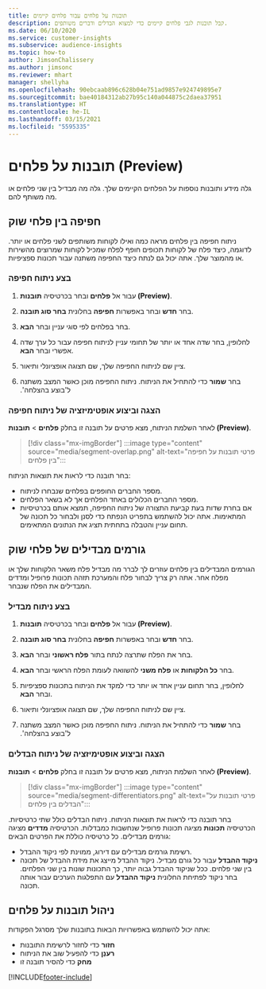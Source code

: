 ```yaml
---
title: תובנות על פלחים עבור פלחים קיימים
description: קבל תובנות לגבי פלחים קיימים כדי למצוא הבדלים ודברים משותפים.
ms.date: 06/10/2020
ms.service: customer-insights
ms.subservice: audience-insights
ms.topic: how-to
author: JimsonChalissery
ms.author: jimsonc
ms.reviewer: mhart
manager: shellyha
ms.openlocfilehash: 90ebcaab896c628b04e751ad9857e924749895e7
ms.sourcegitcommit: bae40184312ab27b95c140a044875c2daea37951
ms.translationtype: HT
ms.contentlocale: he-IL
ms.lasthandoff: 03/15/2021
ms.locfileid: "5595335"
---
```

# <a name="segment-insights-preview"></a>תובנות על פלחים (Preview)

גלה מידע ותובנות נוספות על הפלחים הקיימים שלך. גלה מה מבדיל בין שני פלחים או מה משותף להם.

## <a name="segment-overlap"></a>חפיפה בין פלחי שוק

ניתוח חפיפה בין פלחים מראה כמה ואילו לקוחות משותפים לשני פלחים או יותר. לדוגמה, כיצד פלח של לקוחות תכופים חופף לפלח שמכיל לקוחות שמרוצים מהשירות או מהמוצר שלך.
אתה יכול גם לנתח כיצד החפיפה משתנה עבור תכונות ספציפיות.

### <a name="run-an-overlap-analysis"></a>בצע ניתוח חפיפה

1. עבור אל **פלחים** ובחר בכרטיסיה **תובנות (Preview)**.

1. בחר **חדש** ובחר באפשרות **חפיפה** בחלונית **בחר סוג תובנה**.

1. בחר בפלחים לפי סוגי עניין ובחר **הבא**.

1. לחלופין, בחר שדה אחד או יותר של תחומי עניין לניתוח חפיפה עבור כל ערך שדה אפשרי ובחר **הבא**.

1. ציין שם לניתוח החפיפה שלך, שם תצוגה אופציונלי ותיאור.

1. בחר **שמור** כדי להתחיל את הניתוח. ניתוח החפיפה מוכן כאשר המצב משתנה ל'‏‫בוצע בהצלחה'.

### <a name="view-and-optimize-an-overlap-analysis"></a>הצגה וביצוע אופטימיזציה של ניתוח חפיפה

לאחר השלמת הניתוח, מצא פרטים על תובנה זו בחלק **פלחים** > **תובנות (Preview)**.

> [!div class="mx-imgBorder"]
> :::image type="content" source="media/segment-overlap.png" alt-text="פרטי תובנות על חפיפה בין פלחים":::

בחר תובנה כדי לראות את תוצאות הניתוח:

- מספר החברים החופפים בפלחים שנבחרו לניתוח.
- מספר החברים הכלולים באחד הפלחים אך לא בשאר הפלחים.
- אם בחרת שדות בעת קביעת התצורה של ניתוח החפיפה, תמצא אותם בכרטיסיות המתאימות. אתה יכול להשתמש בתפריט הנפתח כדי לסנן ולבחור כל תכונה של תחום עניין והטבלה בתחתית תציג את הנתונים המתאימים.

## <a name="segment-differentiators"></a>גורמים מבדילים של פלחי שוק

הגורמים המבדילים בין פלחים עוזרים לך לברר מה מבדיל פלח משאר הלקוחות שלך או מפלח אחר. אתה רק צריך לבחור פלח והמערכת תזהה תכונות פרופיל ומדדים המבדילים את הפלח שנבחר.

### <a name="run-a-differentiator-analysis"></a>בצע ניתוח מבדיל

1. עבור אל **פלחים** ובחר בכרטיסיה **תובנות (Preview)**.

1. בחר **חדש** ובחר באפשרות **חפיפה** בחלונית **בחר סוג תובנה**.

1. בחר את הפלח שתרצה לנתח בתור **פלח ראשוני** ובחר **הבא**.

1. בחר **כל הלקוחות** או **פלח משני** להשוואה לעומת הפלח הראשי ובחר **הבא**.

1. לחלופין, בחר תחום עניין אחד או יותר כדי למקד את הניתוח בתכונות ספציפיות ובחר **הבא**.

1. ציין שם לניתוח החפיפה שלך, שם תצוגה אופציונלי ותיאור.

1. בחר **שמור** כדי להתחיל את הניתוח. ניתוח החפיפה מוכן כאשר המצב משתנה ל'‏‫בוצע בהצלחה'.

### <a name="view-and-optimize-a-differentiators-analysis"></a>הצגה וביצוע אופטימיזציה של ניתוח הבדלים

לאחר השלמת הניתוח, מצא פרטים על תובנה זו בחלק **פלחים** > **תובנות (Preview)**.

> [!div class="mx-imgBorder"]
> :::image type="content" source="media/segment-differentiators.png" alt-text="פרטי תובנות על הבדלים בין פלחים":::

בחר תובנה כדי לראות את תוצאות הניתוח. ניתוח הבדלים כולל שתי כרטיסיות. הכרטיסיה **תכונות** מציגה תכונות פרופיל שנחשבות כמבדלות. הכרטיסיה **מדדים** מציגה גורמים מבדילים. כל כרטיסיה כוללת את הפרטים הבאים:

- רשימת גורמים מבדילים עם דירוג, ממוינת לפי ניקוד ההבדל.
- **ניקוד ההבדל** עבור כל גורם מבדיל. ניקוד ההבדל מייצג את מידת ההבדל של תכונה בין שני פלחים. ככל שניקוד ההבדל גבוה יותר, כך התכונות שונות בין שני הפלחים. בחר ניקוד לפתיחת החלונית **ניקוד ההבדל** עם התפלגות הערכים עבור אותה תכונה.

## <a name="manage-segment-insights"></a>ניהול תובנות על פלחים

אתה יכול להשתמש באפשרויות הבאות בתובנות שלך מסרגל הפקודות:

- **חזור** כדי לחזור לרשימת התובנות
- **רענֵן** כדי להפעיל שוב את הניתוח
- **מחק** כדי להסיר תובנה זו


[!INCLUDE[footer-include](../includes/footer-banner.md)]
